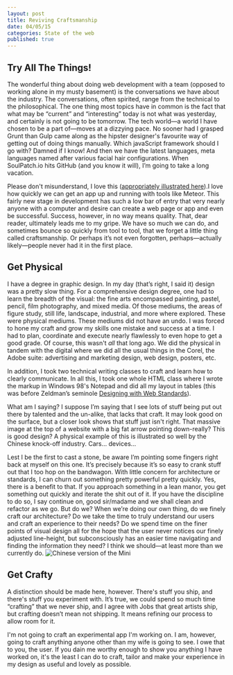```yaml
---
layout: post
title: Reviving Craftsmanship
date: 04/05/15
categories: State of the web
published: true
---
```


## Try All The Things! ##
The wonderful thing about doing web development with a team (opposed to working alone in my musty basement) is the conversations we have about the industry. The conversations, often spirited, range from the technical to the philosophical. The one thing most topics have in common is the fact that what may be “current” and “interesting” today is not what was yesterday, and certainly is not going to be tomorrow. The tech world&mdash;a world I have chosen to be a part of&mdash;moves at a dizzying pace. No sooner had I grasped Grunt than Gulp came along as the hipster designer's favourite way of getting out of doing things manually. Which javaScript framework should I go with? Damned if I know! And then we have the latest languages, meta languages named after various facial hair configurations. When SoulPatch.io hits GitHub (and you know it will), I’m going to take a long vacation.

Please don't misunderstand, I love this ([appropriately illustrated here](http://www.commitstrip.com/en/2014/11/25/west-side-project-story/ "Web Comic on CommitStrip called Side Project")).I love how quickly we can get an app up and running with tools like Meteor. This fairly new stage in development has such a low bar of entry that very nearly anyone with a computer and desire can create a web page or app and even be successful. Success, however, in no way means quality. That, dear reader, ultimately leads me to my gripe. We have so much we can do, and sometimes bounce so quickly from tool to tool, that we forget a little thing called craftsmanship. Or perhaps it’s not even forgotten, perhaps&mdash;actually likely&mdash;people never had it in the first place.

## Get Physical ##
I have a degree in graphic design. In my day (that’s right, I said it) design was a pretty slow thing. For a comprehensive design degree, one had to learn the breadth of the visual: the fine arts encompassed painting, pastel, pencil, film photography, and mixed media. Of those mediums, the areas of figure study, still life, landscape, industrial, and more where explored. These were physical mediums. These mediums did not have an undo. I was forced to hone my craft and grow my skills one mistake and success at a time. I had to plan, coordinate and execute nearly flawlessly to even hope to get a good grade. Of course, this wasn't _all_ that long ago. We did the physical in tandem with the digital where we did all the usual things in the Corel, the Adobe suite: advertising and marketing design, web design, posters, etc. 

In addition, I took two technical writing classes to craft and learn how to clearly communicate. In all this, I took one whole HTML class where I wrote the markup in Windows 98's Notepad and did all my layout in tables (this was before Zeldman’s seminole [Designing with Web Standards](http://en.wikipedia.org/wiki/Designing_with_Web_Standards)).  

What am I saying? I suppose I’m saying that I see lots of stuff being put out there by talented and the un-alike, that lacks that craft. It may look good on the surface, but a closer look shows that stuff just isn't right. That massive image at the top of a website with a big fat arrow pointing down-really? This is good design? A physical example of this is illustrated so well by the Chinese knock-off industry. Cars... devices... 

Lest I be the first to cast a stone, be aware I’m pointing some fingers right back at myself on this one. It’s precisely because it’s so easy to crank stuff out that I too hop on the bandwagon. With little concern for architecture or standards, I can churn out something pretty powerful pretty quickly. Yes, there is a benefit to that. If you approach something in a lean manor, you get something out quickly and iterate the shit out of it. If you have the discipline to do so, I say continue on, good sir/madame and we shall clean and refactor as we go. But do we? When we’re doing our own thing, do we finely craft our architecture? Do we take the time to truly understand our users and craft an experience to their needs? Do we spend time on the finer points of visual design all for the hope that the user never notices our finely adjusted line-height, but subconsciously has an easier time navigating and finding the information they need? I think we should&mdash;at least more than we currently do.
![Chinese version of the Mini](/http://i.kinja-img.com/gawker-media/image/upload/s--S2Y1CUFy--/18lg3mkpt0h8cjpg.jpg)
## Get Crafty ##
 A distinction should be made here, however. There's stuff you ship, and there's stuff you experiment with. It’s true, we could spend so much time “crafting” that we never ship, and I agree with Jobs that great artists ship, but crafting doesn’t mean not shipping. It means refining our process to allow room for it. 

I'm not going to craft an experimental app I'm working on. I am, however, going to craft anything anyone other than my wife is going to see. I owe that to you, the user. If you dain me worthy enough to show you anything I have worked on, it's the least I can do to craft, tailor and make your experience in my design as useful and lovely as possible.